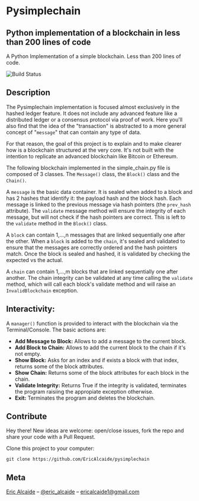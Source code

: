 # Pysimplechain
## Python implementation of a blockchain in less than 200 lines of code
A Python Implementation of a simple blockchain. Less than 200 lines of code.

![Build Status][build-image]

## Description

The Pysimplechain implementation is focused almost exclusively in the hashed ledger feature. It does not include any advanced feature like a distributed ledger or a consensus protocol via proof of work. Here you'll also find that the idea of the "transaction" is abstracted to a more general concept of "`message`" that can contain any type of data.

For that reason, the goal of this project is to explain and to make clearer how is a blockchain structured at the very core. It's not built with the intention to replicate an advanced blockchain like Bitcoin or Ethereum.

The following blockchain implemented in the simple_chain.py file is composed of 3 classes. The `Message()` class, the `Block()` class and the `Chain()`.

A `message` is the basic data container. It is sealed when added to a block and has 2 hashes that identify it: the payload hash and the block hash.
Each message is linked to the previous message via hash pointers (the `prev_hash` attribute). The `validate` message method will ensure the integrity of each message, but will not check if the hash pointers are correct. This is left to the `validate` method in the `Block()` class.

A `block` can contain 1,...,n messages that are linked sequentially one after the other. When a `block` is added to the `chain`, it's sealed and validated to
ensure that the messages are correctly ordered and the hash pointers match. Once the block is sealed and hashed, it is validated by checking the expected vs the actual.

A `chain` can contain 1,...,m blocks that are linked sequentially one after another. The chain integrity can be validated at any time calling the `validate` method, which will call each block's validate method and will raise an `InvalidBlockchain` exception.

## Interactivity:

A `manager()` function is provided to interact with the blockchain via the Terminal/Console. The basic actions are:

* **Add Message to Block:** Allows to add a message to the current block.
* **Add Block to Chain:** Allows to add the current block to the chain if it's not empty.
* **Show Block:** Asks for an index and if exists a block with that index, returns some of the block attributes.
* **Show Chain:** Returns some of the block attributes for each block in the chain.
* **Validate Integrity:** Returns True if the integrity is validated, terminates the program raisiing the appropiate exception otherwise.
* **Exit:** Terminates the program and deletes the blockchain.


## Contribute
Hey there! New ideas are welcome: open/close issues, fork the repo and share your code with a Pull Request.

Clone this project to your computer:

`git clone https://github.com/EricAlcaide/pysimplechain`

## Meta
[Eric Alcaide](https://github.com/hypnopump/) – [@eric_alcaide](https://twitter.com/eric_alcaide) – ericalcaide1@gmail.com

[build-image]: https://img.shields.io/travis/rust-lang/rust/master.svg "Build Status"
